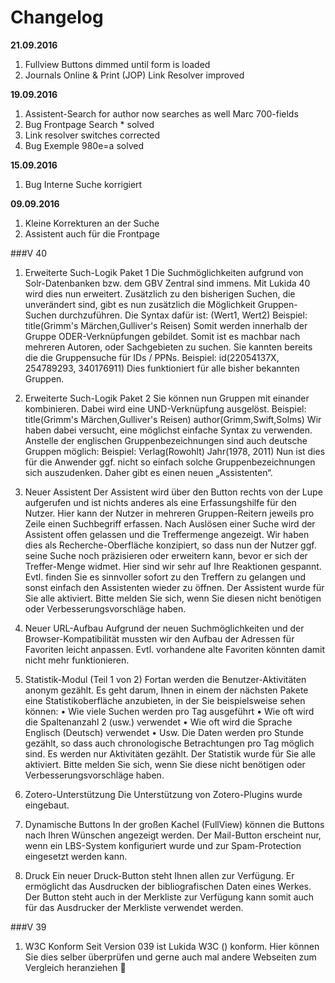 # Changelog

**21.09.2016**
1. Fullview Buttons dimmed until form is loaded
2. Journals Online & Print (JOP) Link Resolver improved

**19.09.2016**
1. Assistent-Search for author now searches as well Marc 700-fields
2. Bug Frontpage Search * solved
3. Link resolver switches corrected
4. Bug Exemple 980e=a solved

**15.09.2016**
1. Bug Interne Suche korrigiert

**09.09.2016**
1. Kleine Korrekturen an der Suche
2. Assistent auch für die Frontpage

###V 40
1. Erweiterte Such-Logik Paket 1
Die Suchmöglichkeiten aufgrund von Solr-Datenbanken bzw. dem GBV Zentral sind immens. Mit Lukida 40 wird dies nun erweitert. Zusätzlich zu den bisherigen Suchen, die unverändert sind, gibt es nun zusätzlich die Möglichkeit Gruppen-Suchen durchzuführen. Die Syntax dafür ist: <Gruppe>(Wert1, Wert2)
Beispiel:  title(Grimm's Märchen,Gulliver's Reisen)
Somit werden innerhalb der Gruppe ODER-Verknüpfungen gebildet. Somit ist es machbar nach mehreren Autoren, oder Sachgebieten zu suchen. Sie kannten bereits die die Gruppensuche für IDs / PPNs.
Beispiel:  id(22054137X, 254789293, 340176911)
Dies funktioniert für alle bisher bekannten Gruppen.

2. Erweiterte Such-Logik Paket 2
Sie können nun Gruppen mit einander kombinieren. Dabei wird eine UND-Verknüpfung ausgelöst.
Beispiel:  title(Grimm's Märchen,Gulliver's Reisen)  author(Grimm,Swift,Solms)
Wir haben dabei versucht, eine möglichst einfache Syntax zu verwenden. Anstelle der englischen Gruppenbezeichnungen sind auch deutsche Gruppen möglich:
Beispiel:  Verlag(Rowohlt)  Jahr(1978, 2011)
Nun ist dies für die Anwender ggf. nicht so einfach solche Gruppenbezeichnungen sich auszudenken. Daher gibt es einen neuen „Assistenten“.

3. Neuer Assistent
Der Assistent wird über den Button rechts von der Lupe aufgerufen und ist nichts anderes als eine Erfassungshilfe für den Nutzer.
Hier kann der Nutzer in mehreren Gruppen-Reitern jeweils pro Zeile einen Suchbegriff erfassen. Nach Auslösen einer Suche wird der Assistent offen gelassen und die Treffermenge angezeigt. Wir haben dies als Recherche-Oberfläche konzipiert, so dass nun der Nutzer ggf. seine Suche noch präzisieren oder erweitern kann, bevor er sich der Treffer-Menge widmet.
Hier sind wir sehr auf Ihre Reaktionen gespannt. Evtl. finden Sie es sinnvoller sofort zu den Treffern zu gelangen und sonst einfach den Assistenten wieder zu öffnen.
Der Assistent wurde für Sie alle aktiviert. Bitte melden Sie sich, wenn Sie diesen nicht benötigen oder Verbesserungsvorschläge haben.

4. Neuer URL-Aufbau
Aufgrund der neuen Suchmöglichkeiten und der Browser-Kompatibilität mussten wir den Aufbau der Adressen für Favoriten leicht anpassen. Evtl. vorhandene alte Favoriten könnten damit nicht mehr funktionieren.

5. Statistik-Modul (Teil 1 von 2)
Fortan werden die Benutzer-Aktivitäten anonym gezählt. Es geht darum, Ihnen in einem der nächsten Pakete eine Statistikoberfläche anzubieten, in der Sie beispielsweise sehen können:
•	Wie viele Suchen werden pro Tag ausgeführt
•	Wie oft wird die Spaltenanzahl 2 (usw.) verwendet
•	Wie oft wird die Sprache Englisch (Deutsch) verwendet
•	Usw.
Die Daten werden pro Stunde gezählt, so dass auch chronologische Betrachtungen pro Tag möglich sind. Es werden nur Aktivitäten gezählt.
Der Statistik wurde für Sie alle aktiviert. Bitte melden Sie sich, wenn Sie diese nicht benötigen oder Verbesserungsvorschläge haben.

6) Zotero-Unterstützung
Die Unterstützung von Zotero-Plugins wurde eingebaut.

7. Dynamische Buttons
In der großen Kachel (FullView) können die Buttons nach Ihren Wünschen angezeigt werden.
Der Mail-Button erscheint nur, wenn ein LBS-System konfiguriert wurde und zur Spam-Protection eingesetzt werden kann. 

8. Druck
Ein neuer Druck-Button steht Ihnen allen zur Verfügung. Er ermöglicht das Ausdrucken der bibliografischen Daten eines Werkes. Der Button steht auch in der Merkliste zur Verfügung kann somit auch für das Ausdrucker der Merkliste verwendet werden.

###V 39
1. W3C Konform
Seit Version 039 ist Lukida W3C () konform. Hier können Sie dies selber überprüfen und gerne auch mal andere Webseiten zum Vergleich heranziehen 

